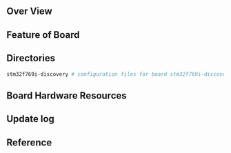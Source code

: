 ## Over View

## Feature of Board

## Directories

```sh
stm32f769i-discovery # configuration files for board stm32f769i-discovery
```

## Board Hardware Resources

## Update log

## Reference
